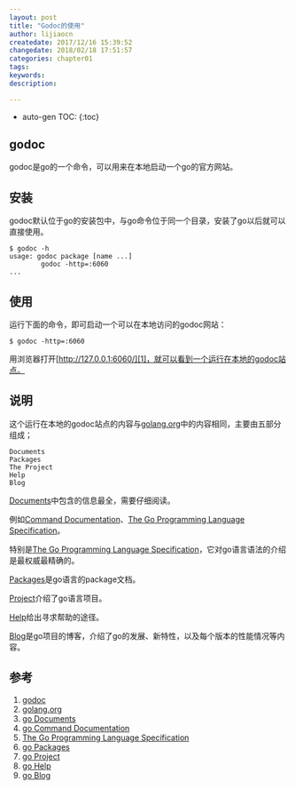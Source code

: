 ```yaml
---
layout: post
title: "Godoc的使用"
author: lijiaocn
createdate: 2017/12/16 15:39:52
changedate: 2018/02/18 17:51:57
categories: chapter01
tags:
keywords:
description: 

---
```


* auto-gen TOC:
{:toc}

## godoc

godoc是go的一个命令，可以用来在本地启动一个go的官方网站。

## 安装

godoc默认位于go的安装包中，与go命令位于同一个目录，安装了go以后就可以直接使用。

	$ godoc -h
	usage: godoc package [name ...]
	        godoc -http=:6060
	...

## 使用

运行下面的命令，即可启动一个可以在本地访问的godoc网站：

	$ godoc -http=:6060

用浏览器打开[http://127.0.0.1:6060/][1]，就可以看到一个运行在本地的godoc站点。

## 说明

这个运行在本地的godoc站点的内容与[golang.org][2]中的内容相同，主要由五部分组成；

	Documents
	Packages
	The Project
	Help
	Blog

[Documents][3]中包含的信息最全，需要仔细阅读。

例如[Command Documentation][4]、[The Go Programming Language Specification][5]。

特别是[The Go Programming Language Specification][5]，它对go语言语法的介绍是最权威最精确的。

[Packages][6]是go语言的package文档。

[Project][7]介绍了go语言项目。

[Help][8]给出寻求帮助的途径。

[Blog][9]是go项目的博客，介绍了go的发展、新特性，以及每个版本的性能情况等内容。

## 参考

1. [godoc][1]
2. [golang.org][2]
3. [go Documents][3]
4. [go Command Documentation][4]
5. [The Go Programming Language Specification][5]
6. [go Packages][6]
7. [go Project][7]
8. [go Help][8]
9. [go Blog][9]

[1]: https://golang.org/ "godoc" 
[2]: https://golang.org "golang.org" 
[3]: http://golang.org/doc/ "go Documents"
[4]: https://golang.org/doc/cmd "go Command Documentation"
[5]: https://golang.org/ref/spec "The Go Programming Language Specification"
[6]: https://golang.org/pkg/  "go Packages"
[7]: https://golang.org/project/ "go Project"
[8]: https://golang.org/help/ "go Help"
[9]: https://golang.org/blog/  "go Blog"
